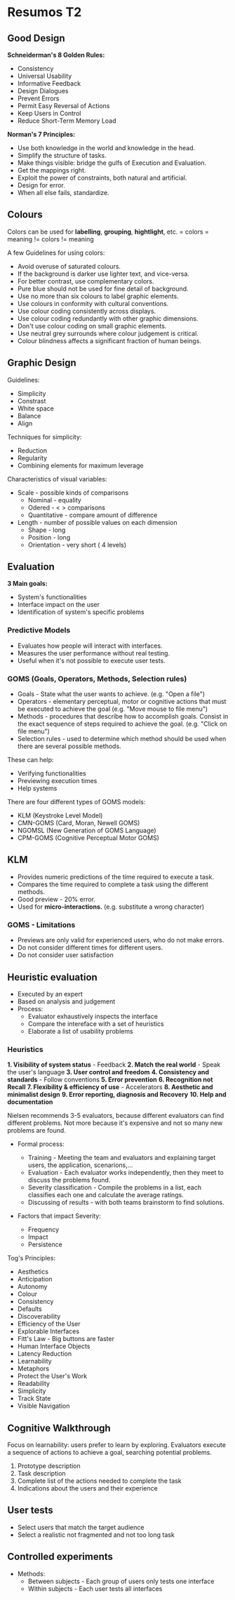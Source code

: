 # Resumos T2

## Good Design

**Schneiderman's 8 Golden Rules:**

- Consistency
- Universal Usability
- Informative Feedback
- Design Dialogues
- Prevent Errors
- Permit Easy Reversal of Actions
- Keep Users in Control
- Reduce Short-Term Memory Load

**Norman's 7 Principles:**

- Use both knowledge in the world and knowledge in the head.
- Simplify the structure of tasks.
- Make things visible: bridge the gulfs of Execution and Evaluation.
- Get the mappings right.
- Exploit the power of constraints, both natural and artificial.
- Design for error.
- When all else fails, standardize.

## Colours

Colors can be used for **labelling**, **grouping**, **hightlight**, etc.
= colors = meaning
!= colors != meaning

A few Guidelines for using colors:

- Avoid overuse of saturated colours.
- If the background is darker use lighter text, and vice-versa.
- For better contrast, use complementary colors.
- Pure blue should not be used for fine detail of background.
- Use no more than six colours to label graphic elements.
- Use colours in conformity with cultural conventions.
- Use colour coding consistently across displays.
- Use colour coding redundantly with other graphic dimensions.
- Don't use colour coding on small graphic elements.
- Use neutral grey surrounds where colour judgement is critical.
- Colour blindness affects a significant fraction of human beings.

## Graphic Design

Guidelines:

- Simplicity
- Constrast
- White space
- Balance
- Align

Techniques for simplicity:

- Reduction
- Regularity
- Combining elements for maximum leverage

Characteristics of visual variables:
- Scale - possible kinds of comparisons
  - Nominal - equality
  - Odered - < > comparisons
  - Quantitative - compare amount of difference
- Length - number of possible values on each dimension
  - Shape - long
  - Position - long
  - Orientation - very short ( 4 levels)

## Evaluation

**3 Main goals:**

- System's functionalities
- Interface impact on the user
- Identification of system's specific problems

### Predictive Models

- Evaluates how people will interact with interfaces. 
- Measures the user performance without real testing. 
- Useful when it's not possible to execute user tests.

### GOMS (Goals, Operators, Methods, Selection rules)

- Goals - State what the user wants to achieve. (e.g. "Open a file")
- Operators - elementary perceptual, motor or cognitive actions that must be executed to achieve the goal (e.g. "Move mouse to file menu")
- Methods - procedures that describe how to accomplish goals. Consist in the exact sequence of steps required to achieve the goal. (e.g. "Click on file menu")
- Selection rules - used to determine which method should be used when there are several possible methods.

These can help:

- Verifying functionalities
- Previewing execution times
- Help systems

There are four different types of GOMS models:

- KLM (Keystroke Level Model)
- CMN-GOMS (Card, Moran, Newell GOMS)
- NGOMSL (New Generation of GOMS Language)
- CPM-GOMS (Cognitive Perceptual Motor GOMS)

## KLM

- Provides numeric predictions of the time required to execute a task.
- Compares the time required to complete a task using the different methods.
- Good preview - 20% error.
- Used for **micro-interactions.** (e.g. substitute a wrong character)

### GOMS - Limitations

- Previews are only valid for experienced users, who do not make errors.
- Do not consider different times for different users.
- Do not consider user satisfaction

## Heuristic evaluation

- Executed by an expert
- Based on analysis and judgement
- Process:
  - Evaluator exhaustively inspects the interface
  - Compare the intereface with a set of heuristics
  - Elaborate a list of usability problems

### Heuristics

**1. Visibility of system status** - Feedback
**2. Match the real world** - Speak the user's language
**3. User control and freedom** 
**4. Consistency and standards** - Follow conventions
**5. Error prevention**
**6. Recognition not Recall**
**7. Flexibility & efficiency of use** - Accelerators
**8. Aesthetic and minimalist design**
**9. Error reporting, diagnosis and Recovery**
**10. Help and documentation**

Nielsen recommends 3-5 evaluators, because different evaluators can find different problems.
Not more because it's expensive and not so many new problems are found.

- Formal process:
  - Training - Meeting the team and evaluators and explaining target users, the application, scenarions,...
  - Evaluation - Each evaluator works independently, then they meet to discuss the problems found.
  - Severity classification - Compile the problems in a list, each classifies each one and calculate the average ratings.
  - Discussing of results - with both teams brainstorm to find solutions.

- Factors that impact Severity:
  - Frequency
  - Impact
  - Persistence

Tog's Principles:
- Aesthetics
- Anticipation
- Autonomy
- Colour
- Consistency
- Defaults
- Discoverability
- Efficiency of the User
- Explorable Interfaces
- Fitt's Law - Big buttons are faster
- Human Interface Objects
- Latency Reduction
- Learnability
- Metaphors
- Protect the User's Work
- Readability
- Simplicity
- Track State
- Visible Navigation

## Cognitive Walkthrough

Focus on learnability: users prefer to learn by exploring.
Evaluators execute a sequence of actions to achieve a goal, searching potential problems.

1. Prototype description
2. Task description
3. Complete list of the actions needed to complete the task
4. Indications about the users and their experience

## User tests

- Select users that match the target audience
- Select a realistic not fragmented and not too long task


## Controlled experiments

- Methods:
  - Between subjects - Each group of users only tests one interface
  - Within subjects - Each user tests all interfaces

